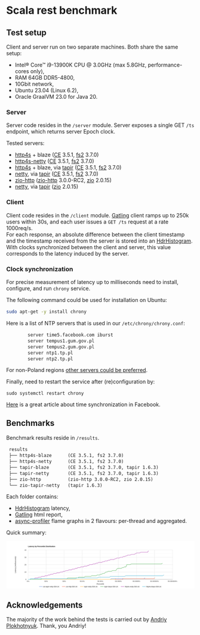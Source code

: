 # Scala rest benchmark

## Test setup

Client and server run on two separate machines. Both share the same setup: 
 - Intel® Core™ i9-13900K CPU @ 3.0GHz (max 5.8GHz, performance-cores only), 
 - RAM 64GB DDR5-4800,
 - 10Gbit network,
 - Ubuntu 23.04 (Linux 6.2), 
 - Oracle GraalVM 23.0 for Java 20.

### Server

Server code resides in the `/server` module. Server exposes a single  GET `/ts` endpoint, 
which returns server Epoch clock.    

Tested servers:
 - [http4s] + blaze ([CE] 3.5.1, [fs2] 3.7.0)
 - [http4s-netty] ([CE] 3.5.1, [fs2] 3.7.0)
 - [http4s] + blaze, via [tapir] ([CE] 3.5.1, [fs2] 3.7.0) 
 - [netty], via [tapir] ([CE] 3.5.1, [fs2] 3.7.0) 
 - [zio-http] ([zio-http] 3.0.0-RC2, [zio] 2.0.15)
 - [netty], via [tapir] ([zio] 2.0.15)

### Client 

Client code resides in the `/client` module. [Gatling] client ramps up to 250k users within 30s,
and each user issues a `GET /ts` request at a rate 1000req/s.  
For each response, an absolute difference between the client timestamp and the timestamp received from the server
is stored into an [HdrHistogram]. With clocks synchronized between the client and server, this value corresponds
to the latency induced by the server.
 
### Clock synchronization

For precise measurement of latency up to milliseconds need to install, configure, and run `chrony` service.

The following command could be used for installation on Ubuntu:
```sh
sudo apt-get -y install chrony
```

Here is a list of NTP servers that is used in our `/etc/chrony/chrony.conf`:
```
        server time5.facebook.com iburst
       	server tempus1.gum.gov.pl
       	server tempus2.gum.gov.pl
        server ntp1.tp.pl
        server ntp2.tp.pl 
```

For non-Poland regions [other servers could be preferred](https://gist.github.com/mutin-sa/eea1c396b1e610a2da1e5550d94b0453).

Finally, need to restart the service after (re)configuration by:
```
sudo systemctl restart chrony
```

[Here](https://engineering.fb.com/2020/03/18/production-engineering/ntp-service/) is a great article about time synchronization in Facebook.

## Benchmarks

Benchmark results reside in `/results`.
```
 results
 ├── http4s-blaze      (CE 3.5.1, fs2 3.7.0)
 ├── http4s-netty      (CE 3.5.1, fs2 3.7.0)
 ├── tapir-blaze       (CE 3.5.1, fs2 3.7.0, tapir 1.6.3)
 ├── tapir-netty       (CE 3.5.1, fs2 3.7.0, tapir 1.6.3)
 ├── zio-http          (zio-http 3.0.0-RC2, zio 2.0.15)
 └── zio-tapir-netty   (tapir 1.6.3)
```

Each folder contains:
- [HdrHistogram] latency,
- [Gatling] html report,
- [async-profiler] flame graphs in 2 flavours: per-thread and aggregated.

Quick summary:

![rest-benchmark-500-1k](results/rest-benchmark-500-1k.png)

## Acknowledgements

The majority of the work behind the tests is carried out by [Andriy Plokhotnyuk](https://github.com/plokhotnyuk).
Thank, you Andriy!

[tapir]: https://github.com/softwaremill/tapir
[gatling]: https://github.com/gatling/gatling
[http4s]: https://github.com/http4s/http4s
[http4s-netty]: https://github.com/http4s/http4s-netty
[netty]: https://github.com/netty/netty
[zio-http]: https://github.com/zio/zio-http
[zio]: https://github.com/zio/zio
[CE]: https://github.com/typelevel/cats-effect
[fs2]: https://github.com/typelevel/fs2
[HdrHistogram]: https://github.com/HdrHistogram/HdrHistogram
[async-profiler]: https://github.com/async-profiler/async-profiler
